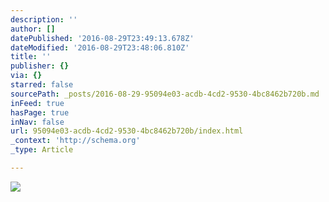 ```yaml
---
description: ''
author: []
datePublished: '2016-08-29T23:49:13.678Z'
dateModified: '2016-08-29T23:48:06.810Z'
title: ''
publisher: {}
via: {}
starred: false
sourcePath: _posts/2016-08-29-95094e03-acdb-4cd2-9530-4bc8462b720b.md
inFeed: true
hasPage: true
inNav: false
url: 95094e03-acdb-4cd2-9530-4bc8462b720b/index.html
_context: 'http://schema.org'
_type: Article

---
```

![](https://the-grid-user-content.s3-us-west-2.amazonaws.com/cbfb7ba8-e4fa-4a48-aebe-b633263da42f.png)